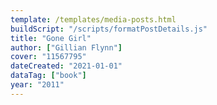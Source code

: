 ```yaml
---
template: /templates/media-posts.html
buildScript: "/scripts/formatPostDetails.js"
title: "Gone Girl"
author: ["Gillian Flynn"]
cover: "11567795"
dateCreated: "2021-01-01"
dataTag: ["book"]
year: "2011"
---
```

